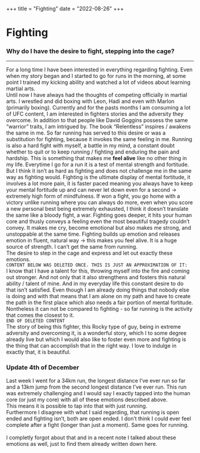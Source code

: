 +++
title = "Fighting"
date = "2022-08-26"
+++

# Fighting
### Why do I have the desire to fight, stepping into the cage?
<hr>

For a long time I have been interested in everything regarding fighting. Even when my story began and I started to go for runs in the morning, at some point I trained my kicking ability and watched a lot of videos about learning martial arts. <br>
Until now I have always had the thoughts of competing officially in martial arts. I wrestled and did boxing with Leon, Hadi and even with Marlon (primarily boxing). Currently and for the pasts months I am consuming a lot of UFC content, I am interested in fighters stories and the adversity they overcome. In addition to that people like David Goggins possess the same “warrior” traits, I am intrigued by. The book “Relentless” inspires / awakens the same in me. So far running has served to this desire or was a substitution for fighting, because it invokes the same feeling in me. Running is also a hard fight with myself, a battle in my mind, a constant doubt whether to quit or to keep running / fighting and enduring the pain and hardship.
This is something that makes me **feel alive** like no other thing in my life. Everytime I go for a run it is a test of mental strength and fortitude. But I think it isn’t as hard as fighting and does not challenge me in the same way as fighting would. Fighting is the ultimate display of mental fortitude, it involves a lot more pain, it is faster paced meaning you always have to keep your mental fortitude up and can never let down even for a second -> extremely high form of mindfulness.
If won a fight, you go home with a victory unlike running where you can always do more, even when you score a new personal best being extremely exhausted, I think it doesn’t translate the same like a bloody fight, a war. Fighting goes deeper, it hits your human core and thusly conveys a feeling even the most beautiful tragedy couldn’t convey. It makes me cry, become emotional but also makes me strong, and unstoppable at the same time. Fighting builds up emotion and releases emotion in fluent, natural way -> this makes you feel alive. It is a huge source of strength. I can’t get the same from running.  
The desire to step in the cage and express and let out exactly these emotions.<br>
`CONTENT BELOW WAS DELETED ONCE. THIS IS JUST AN APPROXIMATION OF IT:`<br>
I know that I have a talent for this, throwing myself into the fire and coming out stronger. And not only that it also strengthens and fosters this natural ability / talent of mine. And in my everyday life this constant desire to do that isn’t satisfied. Even though I am already doing things that nobody else is doing and with that means that I am alone on my path and have to create the path in the first place which also needs a fair portion of mental fortitude. Nontheless it can not be compared to fighting - so far running is the activity that comes the closest to it.<br>
`END OF DELETED CONTENT`<br>
The story of being this fighter, this Rocky type of guy, being in extreme adversity and overcoming it, is a wonderful story, which I to some degree already live but which I would also like to foster even more and fighting is the thing that can accomplish that in the right way. I love to indulge in exactly that, it is beautiful.

### Update 4th of December
Last week I went for a 34km run, the longest distance I’ve ever run so far and a 13km jump from the second longest distance I’ve ever run. This run was extremely challenging and I would say I exactly tapped into the human core (or just my core) with all of these emotions described above. <br>
This means it is possible to tap into that with just running. <br>
Furthermore I disagree with what I said regarding, that running is open ended and fighting isn’t, both are open ended. I don’t think I could ever feel complete after a fight (longer than just a moment). Same goes for running.
<br><br>
I completly forgot about that and in a recent note I talked about these emotions as well, just to find them already written down here.<br>

